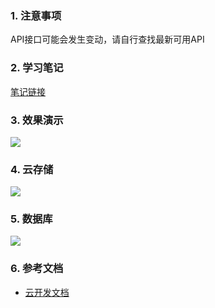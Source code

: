 ### 1. 注意事项

API接口可能会发生变动，请自行查找最新可用API

### 2. 学习笔记

[笔记链接](https://www.dodolo.top/pages/miniprogram/mini-program.html)

### 3. 效果演示

![](https://tva1.sinaimg.cn/large/007S8ZIlly1gfl510ux13g308s0fwnp9.gif)

### 4. 云存储

![](https://tva1.sinaimg.cn/large/007S8ZIlly1gfl56kp8ggj30m80iajsn.jpg)

### 5. 数据库

![](https://tva1.sinaimg.cn/large/007S8ZIlly1gfl56l69esj30m80cuab0.jpg)

### 6. 参考文档

- [云开发文档](https://developers.weixin.qq.com/miniprogram/dev/wxcloud/basis/getting-started.html)

